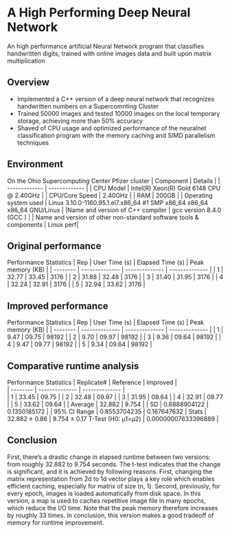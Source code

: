 # A High Performing Deep Neural Network 
An high performance artificial Neural Network program that classifies handwritten digits, trained with online images data and built upon matrix multiplication

## Overview
* Implemented a C++ version of a deep neural network that recognizes handwritten numbers on a Supercomnting Cluster
* Trained 50000 images and tested 10000 images on the local temporary storage, achieving more than 50% accuracy 
* Shaved of CPU usage and optimized performance of the neuralnet classification program with the memory caching and SIMD parallelism techniques
  

## Environment
On the Ohio Supercomputing Center Pfizer cluster
| Component  | Details |
| ------------- | ------------- |
| CPU Model  | Intel(R) Xeon(R) Gold 6148 CPU @ 2.40GHz |
| CPU/Core Speed  | 2.40GHz   |
| RAM  | 200GB   |
| Operating system used | Linux 3.10.0-1160.95.1.el7.x86_64 #1 SMP x86_64 x86_64 x86_64 GNU/Linux    |
|Name and version of C++ compiler | gcc version 8.4.0 (GCC )  |
| Name and version of other non-standard software tools & components | Linux perf| 


## Original performance

Performance Statistics
| Rep |	User Time (s) | 	Elapsed Time (s) |	Peak memory (KB) |
| -------- | -------------- |  -------------- |  -------------- |
| 1	 | 32.77 | 33.45 | 3176 |
| 2	 | 31.88 | 32.48 | 3176 |
| 3	 | 31.40 | 31.95 | 3176 |
| 4	 | 32.24 | 32.91 | 3176 |
| 5	 | 32.94 | 33.62 | 3176 |

## Improved performance

Performance Statistics
| Rep |	User Time (s) | 	Elapsed Time (s) |	Peak memory (KB) |
| -------- | -------------- |  -------------- |  -------------- |
| 1	 | 9.47 | 09.75 | 98192 |
| 2	 | 9.70 | 09.97 | 98192 |
| 3	 | 9.36 | 09.64 | 98192 |
| 4	 | 9.47 | 09.77 | 98192 |
| 5	 | 9.34 | 09.64 | 98192 |

## Comparative runtime analysis

Performance Statistics
| Replicate# |	Reference | 	Improved |	
| -------- | -------------- |  -------------- |  
| 1	 | 33.45 | 09.75 | 
| 2	 | 32.48 | 09.97 | 
| 3	 | 31.95 | 09.64 | 
| 4	 | 32.91 | 09.77 | 
| 5	 | 33.62 | 09.64 | 
| Average	 | 32.882 | 9.754 | 
| SD	 | 0.6888904122 | 0.1350185172 | 
| 95% CI Range | 0.8553704235 | 0.167647632 | 
Stats |  32.882 ± 0.86  | 9.754 ± 0.17
T-Test (H0: μ1=μ2) | 0.00000007633396889 | 

## Conclusion
First, there’s a drastic change in elapsed runtime between two versions: from roughly 32.882 to 9.754 seconds. The t-test indicates that the change is significant, and it is achieved by following reasons. First, changing the matrix representation from 2d to 1d vector plays a key role which enables efficient caching, especially for matrix of size (n, 1). Second, previously, for every epoch, images is loaded automatically from disk space. In this version, a map is used to caches repetitive image file in many epochs, which reduce the I/O time. Note that the peak memory therefore increases by roughly 33 times. In conclusion, this version makes a good tradeoff of memory for runtime improvement.



